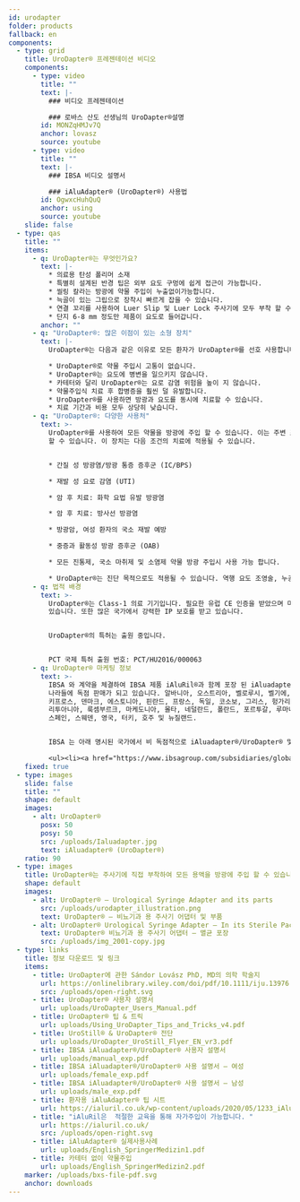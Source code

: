 ```yaml
---
id: urodapter
folder: products
fallback: en
components:
  - type: grid
    title: UroDapter® 프레젠테이션 비디오
    components:
      - type: video
        title: ""
        text: |-
          ### 비디오 프레젠테이션

          ### 로바스 산도 선생님의 UroDapter®설명
        id: MONZqHMJv7Q
        anchor: lovasz
        source: youtube
      - type: video
        title: ""
        text: |-
          ### IBSA 비디오 설명서

          ### iAluAdapter® (UroDapter®) 사용법
        id: OgwxcHuhQuQ
        anchor: using
        source: youtube
    slide: false
  - type: qas
    title: ""
    items:
      - q: UroDapter®는 무엇인가요?
        text: |-
          * 의료용 탄성 폴리머 소재
          * 특별히 설계된 반경 팁은 외부 요도 구멍에 쉽게 접근이 가능합니다.
          * 씰링 칼라는 방광에 약물 주입이 누출없이가능합니다.
          * 늑골이 있는 그립으로 장착시 빠르게 잡을 수 있습니다.
          * 연결 꼬리를 사용하여 Luer Slip 및 Luer Lock 주사기에 모두 부착 할 수 있습니다.
          * 단지 6-8 mm 정도만 제품이 요도로 들어갑니다.
        anchor: ""
      - q: "UroDapter®: 많은 이점이 있는 소형 장치"
        text: |-
          UroDapter®는 다음과 같은 이유로 모든 환자가 UroDapter®를 선호 사용합니다.

          * UroDapter®로 약물 주입시 고통이 없습니다.
          * UroDapter®는 요도에 병변을 일으키지 않습니다.
          * 카테터와 달리 UroDapter®는 요로 감염 위험을 높이 지 않습니다.
          * 약물주입식 치료 후 합병증을 훨씬 덜 유발합니다.
          * UroDapter®를 사용하면 방광과 요도를 동시에 치료할 수 있습니다.
          * 치료 기간과 비용 모두 상당히 낮습니다.
      - q: "UroDapter®: 다양한 사용처"
        text: >-
          UroDapter®를 사용하여 모든 약물을 방광에 주입 할 수 있습니다. 이는 주변 조직이나 장기에 악영향을 미치지 않는다고
          할 수 있습니다. 이 장치는 다음 조건의 치료에 적용될 수 있습니다.


          * 간질 성 방광염/방광 통증 증후군 (IC/BPS)

          * 재발 성 요로 감염 (UTI)

          * 암 후 치료: 화학 요법 유발 방광염

          * 암 후 치료: 방사선 방광염

          * 방광암, 여성 환자의 국소 재발 예방

          * 중증과 활동성 방광 증후군 (OAB)

          * 모든 진통제, 국소 마취제 및 소염제 약물 방광 주입시 사용 가능 합니다.

          * UroDapter®는 진단 목적으로도 적용될 수 있습니다. 역행 요도 조영술, 누공 조영술
      - q: 법적 배경
        text: >-
          UroDapter®는 Class-1 의료 기기입니다. 필요한 유럽 CE 인증을 받았으며 미국 식품의 약국 (FDA)에 등록되어
          있습니다. 또한 많은 국가에서 강력한 IP 보호를 받고 있습니다.


          UroDapter®의 특허는 출원 중입니다.


          PCT 국제 특허 출원 번호: PCT/HU2016/000063
      - q: UroDapter® 마케팅 정보
        text: >-
          IBSA 와 계약을 체결하여 IBSA 제품 iAluRil®과 함께 포장 된 iAluadapter®/UroDapter®은 아래의
          나라들에 독점 판매가 되고 있습니다. 알바니아, 오스트리아, 벨로루시, 벨기에, 보스니아, 불가리아, 크로아티아, 체코,
          키프로스, 덴마크, 에스토니아, 핀란드, 프랑스, 독일, 코소보, 그리스, 헝가리, 아일랜드, 이탈리아, 라트비아,
          리투아니아, 룩셈부르크, 마케도니아, 몰타, 네덜란드, 폴란드, 포르투갈, 루마니아, 세르비아, 슬로바키아, 슬로베니아 ,
          스페인, 스웨덴, 영국, 터키, 호주 및 뉴질랜드.


          IBSA 는 아래 명시된 국가에서 비 독점적으로 iAluadapter®/UroDapter® 및/또는 어댑터가 포함 된 iAluRil® 패키지를 독립형 제품으로 제공 할 권리가 있습니다. 우크라이나, 러시아, 바레인, 오만, 쿠웨이트, 카타르, 사우디 아라비아, 아랍 에미리트, 이집트, 알제리, 요르단, 팔레스타인, 레바논, 이라크, 리비아, 모로코, 튀니지, 이스라엘,이란, 대한민국, 인도네시아, 중국, 싱가포르, 대만, 투르크 메니스탄, 말레이시아, 콜롬비아, 아르헨티나, 바베이도스, 볼리비아, 브라질, 칠레, 코스타리카, 도미니카 공화국, 에콰도르, 엘살바도르, 과테말라, 온두라스, 멕시코,니카라과, 파나마, 파라과이, 페루, 베네수엘라, 나이지리아, 케냐, 가봉, 가나.

          <ul><li><a href="https://www.ibsagroup.com/subsidiaries/global-network.html" rel="noopener" target="_blank">IBSA Global Network</a></li></ul>
    fixed: true
  - type: images
    slide: false
    title: ""
    shape: default
    images:
      - alt: UroDapter®
        posx: 50
        posy: 50
        src: /uploads/Ialuadapter.jpg
        text: iAluadapter® (UroDapter®)
    ratio: 90
  - type: images
    title: UroDapter®는 주사기에 직접 부착하여 모든 용액을 방광에 주입 할 수 있습니다.
    shape: default
    images:
      - alt: UroDapter® – Urological Syringe Adapter and its parts
        src: /uploads/urodapter_illustration.png
        text: UroDapter® – 비뇨기과 용 주사기 어댑터 및 부품
      - alt: UroDapter® Urological Syringe Adapter – In its Sterile Packaging
        text: UroDapter® 비뇨기과 용 주사기 어댑터 – 멸균 포장
        src: /uploads/img_2001-copy.jpg
  - type: links
    title: 정보 다운로드 및 링크
    items:
      - title: UroDapter에 관한 Sándor Lovász PhD, MD의 의학 학술지
        url: https://onlinelibrary.wiley.com/doi/pdf/10.1111/iju.13976
        src: /uploads/open-right.svg
      - title: UroDapter® 사용자 설명서
        url: uploads/UroDapter_Users_Manual.pdf
      - title: UroDapter® 팁 & 트릭
        url: uploads/Using_UroDapter_Tips_and_Tricks_v4.pdf
      - title: UroStill® & UroDapter® 전단
        url: uploads/UroDapter_UroStill_Flyer_EN_vr3.pdf
      - title: IBSA iAluadapter®/UroDapter® 사용자 설명서
        url: uploads/manual_exp.pdf
      - title: IBSA iAluadapter®/UroDapter® 사용 설명서 – 여성
        url: uploads/female_exp.pdf
      - title: IBSA iAluadapter®/UroDapter® 사용 설명서 – 남성
        url: uploads/male_exp.pdf
      - title: 환자용 iAluAdapter® 팁 시트
        url: https://ialuril.co.uk/wp-content/uploads/2020/05/1233_iAluradapterTipSheetPatients_St03.pdf
      - title: "iAluRil은  적절한 교육을 통해 자가주입이 가능합니다. "
        url: https://ialuril.co.uk/
        src: /uploads/open-right.svg
      - title: iAluAdapter® 실제사용사례
        url: uploads/English_SpringerMedizin1.pdf
      - title: 카테터 없이 약물주입
        url: uploads/English_SpringerMedizin2.pdf
    marker: /uploads/bxs-file-pdf.svg
    anchor: downloads
---
```

